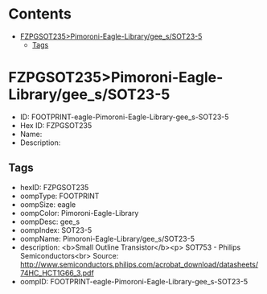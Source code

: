 



Contents
========

* [FZPGSOT235>Pimoroni-Eagle-Library/gee_s/SOT23-5](#fzpgsot235pimoroni-eagle-librarygee_ssot23-5)
	* [Tags](#tags)

# FZPGSOT235>Pimoroni-Eagle-Library/gee_s/SOT23-5

- ID: FOOTPRINT-eagle-Pimoroni-Eagle-Library-gee_s-SOT23-5
- Hex ID: FZPGSOT235
- Name: 
- Description: 

## Tags

- hexID: FZPGSOT235
- oompType: FOOTPRINT
- oompSize: eagle
- oompColor: Pimoroni-Eagle-Library
- oompDesc: gee_s
- oompIndex: SOT23-5
- oompName: Pimoroni-Eagle-Library/gee_s/SOT23-5
- description: &lt;b&gt;Small Outline Transistor&lt;/b&gt;&lt;p&gt;
SOT753 - Philips Semiconductors&lt;br&gt;
Source: http://www.semiconductors.philips.com/acrobat_download/datasheets/74HC_HCT1G66_3.pdf
- oompID: FOOTPRINT-eagle-Pimoroni-Eagle-Library-gee_s-SOT23-5
